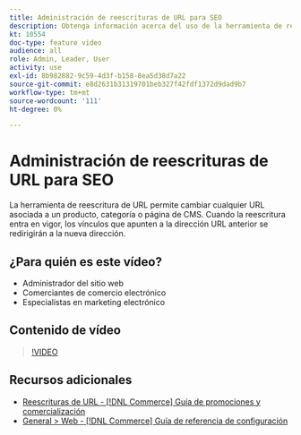 ```yaml
---
title: Administración de reescrituras de URL para SEO
description: Obtenga información acerca del uso de la herramienta de reescritura de URL para cambiar cualquier dirección URL asociada a un producto, categoría o página de CMS.
kt: 10554
doc-type: feature video
audience: all
role: Admin, Leader, User
activity: use
exl-id: 8b982882-9c59-4d3f-b158-8ea5d38d7a22
source-git-commit: e8d2631b31319701beb327f42fdf1372d9dad9b7
workflow-type: tm+mt
source-wordcount: '111'
ht-degree: 0%

---
```


# Administración de reescrituras de URL para SEO

La herramienta de reescritura de URL permite cambiar cualquier URL asociada a un producto, categoría o página de CMS. Cuando la reescritura entra en vigor, los vínculos que apunten a la dirección URL anterior se redirigirán a la nueva dirección.

## ¿Para quién es este vídeo?

- Administrador del sitio web
- Comerciantes de comercio electrónico
- Especialistas en marketing electrónico

## Contenido de vídeo

>[!VIDEO](https://video.tv.adobe.com/v/343751?quality=12&learn=on)

## Recursos adicionales

- [Reescrituras de URL - [!DNL Commerce] Guía de promociones y comercialización](https://experienceleague.adobe.com/docs/commerce-admin/marketing/seo/url-rewrites/url-rewrite.html)
- [General > Web - [!DNL Commerce] Guía de referencia de configuración](https://experienceleague.adobe.com/docs/commerce-admin/config/general/web.html)
